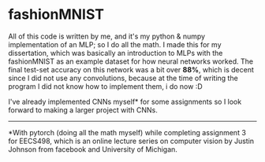 # fashionMNIST

All of this code is written by me, and it's my python & numpy implementation of an MLP; so I do all the math.
I made this for my dissertation, which was basically an introduction to MLPs with the fashionMNIST as an example dataset for how neural networks worked.
The final test-set accuracy on this network was a bit over **88%**, which is decent since I did not use any convolutions, because at the time of writing the program I did not know how to implement them, i do now :D

I've already implemented CNNs myself* for some assignments so I look forward to making a larger project with CNNs.


---
*With pytorch (doing all the math myself) while completing assignment 3 for EECS498, which is an  online lecture series on computer vision by Justin Johnson from facebook and University of Michigan.

